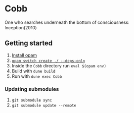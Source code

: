 # Cobb
One who searches underneath the bottom of consciousness: Inception(2010)

## Getting started
1. [Install opam](https://opam.ocaml.org/doc/Install.html)
2. [`opam switch create ./ --deps-only`](https://opam.ocaml.org/blog/opam-local-switches/#A-reminder-about-switches)
3. Inside the `Cobb` directory run `eval $(opam env)`
4. Build with `dune build`
5. Run with `dune exec Cobb`

### Updating submodules
1. `git submodule sync`
2. `git submodule update --remote`
